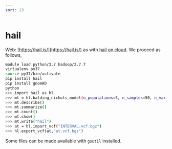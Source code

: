 ```yaml
---
sort: 13
---
```


# hail

Web: [https://hail.is/](https://hail.is/) as with [hail on cloud](https://github.com/danking/hail-cloud-docs/blob/master/how-to-cloud.md). We proceed as follows,

```bash
module load python/3.7 hadoop/2.7.7
virtualenv py37
source py37/bin/activate
pip install hail
pip install gnomAD
python
>>> import hail as hl
>>> mt = hl.balding_nichols_model(n_populations=3, n_samples=50, n_variants=100)
>>> mt.describe()
>>> mt.summarize()
>>> mt.count()
>>> mt.show()
>>> mt.write("hail")
>>> at = hl.import_vcf("INTERVAL.vcf.bgz")
>>> hl.export_vcf(at,"at.vcf.bgz")
```

Some files can be made available with `gsutil` installed.
